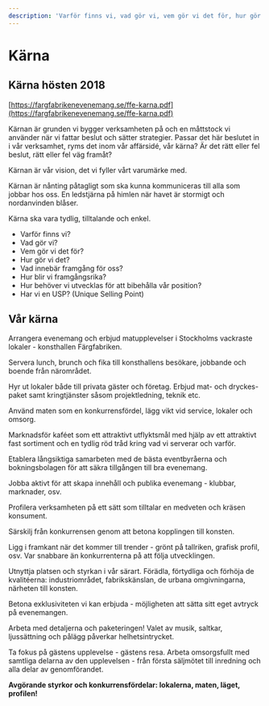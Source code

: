 ```yaml
---
description: 'Varför finns vi, vad gör vi, vem gör vi det för, hur gör vi det?'
---
```


# Kärna

## Kärna hösten 2018

[https://fargfabrikenevenemang.se/ffe-karna.pdf](https://fargfabrikenevenemang.se/ffe-karna.pdf)

Kärnan är grunden vi bygger verksamheten på och en måttstock vi använder när vi fattar beslut och sätter strategier. Passar det här beslutet in i vår verksamhet, ryms det inom vår affärsidé, vår kärna? Är det rätt eller fel beslut, rätt eller fel väg framåt?

Kärnan är vår vision, det vi fyller vårt varumärke med.

Kärnan är nånting påtagligt som ska kunna kommuniceras till alla som jobbar hos oss. En ledstjärna på himlen när havet är stormigt och nordanvinden blåser.

Kärna ska vara tydlig, tilltalande och enkel.

* Varför finns vi?
* Vad gör vi?
* Vem gör vi det för?
* Hur gör vi det?
* Vad innebär framgång för oss?
* Hur blir vi framgångsrika?
* Hur behöver vi utvecklas för att bibehålla vår position?
* Har vi en USP? \(Unique Selling Point\)

## Vår kärna

Arrangera evenemang och erbjud matupplevelser i Stockholms vackraste lokaler - konsthallen Färgfabriken.

Servera lunch, brunch och fika till konsthallens besökare, jobbande och boende från närområdet.

Hyr ut lokaler både till privata gäster och företag. Erbjud mat- och dryckes- paket samt kringtjänster såsom projektledning, teknik etc.

Använd maten som en konkurrensfördel, lägg vikt vid service, lokaler och omsorg.

Marknadsför kaféet som ett attraktivt utflyktsmål med hjälp av ett attraktivt fast sortiment och en tydlig röd tråd kring vad vi serverar och varför.

Etablera långsiktiga samarbeten med de bästa eventbyråerna och bokningsbolagen för att säkra tillgången till bra evenemang.

Jobba aktivt för att skapa innehåll och publika evenemang - klubbar, marknader, osv.

Profilera verksamheten på ett sätt som tilltalar en medveten och kräsen konsument.

Särskilj från konkurrensen genom att betona kopplingen till konsten.

Ligg i framkant när det kommer till trender - grönt på tallriken, grafisk profil, osv. Var snabbare än konkurrenterna på att följa utvecklingen.

Utnyttja platsen och styrkan i vår särart. Förädla, förtydliga och förhöja de kvalitéerna: industriområdet, fabrikskänslan, de urbana omgivningarna, närheten till konsten.

Betona exklusiviteten vi kan erbjuda - möjligheten att sätta sitt eget avtryck på evenemangen.

Arbeta med detaljerna och paketeringen! Valet av musik, saltkar, ljussättning och pålägg påverkar helhetsintrycket.

Ta fokus på gästens upplevelse - gästens resa. Arbeta omsorgsfullt med samtliga delarna av den upplevelsen - från första säljmötet till inredning och alla delar av genomförandet.

**Avgörande styrkor och konkurrensfördelar: lokalerna, maten, läget, profilen!**

